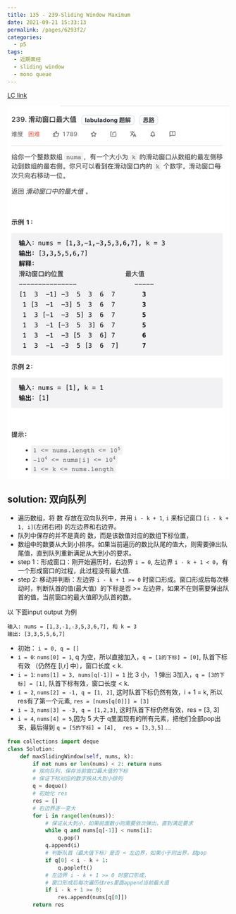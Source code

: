 ```yaml
---
title: 135 - 239-Sliding Window Maximum
date: 2021-09-21 15:33:13
permalink: /pages/6293f2/
categories:
  - p5
tags:
  - 近期面经
  - sliding window
  - mono queue
---
```

[LC link](https://leetcode.cn/problems/sliding-window-maximum/)

![](https://raw.githubusercontent.com/emmableu/image/master/202208181206350.png)


## solution: 双向队列

- 遍历数组，将 数 存放在双向队列中，并用 `i - k + 1`, `i` 来标记窗口 `[i - k + 1, i]`(左闭右闭) 的左边界和右边界。
- 队列中保存的并不是真的 数，而是该数值对应的数组下标位置，
- 数组中的数要从大到小排序。如果当前遍历的数比队尾的值大，则需要弹出队尾值，直到队列重新满足从大到小的要求。
- step 1：形成窗口：刚开始遍历时，右边界 `i = 0`, 左边界 `i - k + 1 < 0`，有一个形成窗口的过程，此过程没有最大值.
- step 2:  移动并判断：左边界 `i - k + 1 >= 0` 时窗口形成。窗口形成后每次移动时，判断队首的值(最大值）的下标是否 >= 左边界，如果不在则需要弹出队首的值，当前窗口的最大值即为队首的数。

以 下面input output 为例
```
输入: nums = [1,3,-1,-3,5,3,6,7], 和 k = 3
输出: [3,3,5,5,6,7]
```
- 初始： `i = 0, q = []`
- `i = 0`: `nums[0] = 1`, q 为空，所以直接加入，`q = [1的下标] = [0]`, 队首下标有效 （仍然在 [l,r] 中），窗口长度 < k.
- `i = 1`: `nums[1] = 3, nums[q[-1]] = 1` 比 3 小， 1 弹出 3加入，`q = [3的下标] = [1]`, 队首下标有效，窗口长度 < k.
- `i = 2`, `nums[2] = -1, q = [1, 2]`, 这时队首下标仍然有效，i + 1 = k, 所以res有了第一个元素, `res = [nums[q[0]]] = [3]`
- `i = 3`, `nums[3] = -3, q = [1,2,3]`, 这时队首下标仍然有效，res = [3, 3]
- `i = 4`, `nums[4] = 5`,因为 5 大于 q里面现有的所有元素，把他们全部pop出来，最后得到 `q = [5的下标] = [4],  res = [3,3,5]`
...

```python
from collections import deque
class Solution:
    def maxSlidingWindow(self, nums, k):
        if not nums or len(nums) < 2: return nums
        # 双向队列，保存当前窗口最大值的下标
        # 保证下标对应的数字按从大到小排列 
        q = deque()
        # 初始化 res
        res = []  
        # 右边界逐一变大
        for i in range(len(nums)):
            # 保证从大到小，如果前面数小则需要依次弹出，直到满足要求
            while q and nums[q[-1]] < nums[i]:
                q.pop()
            q.append(i)
            # 判断队首（最大值下标）是否 < 左边界，如果小于则出界，就pop
            if q[0] < i - k + 1:
                q.popleft()
            # 左边界 i - k + 1 >= 0 时窗口形成，
            # 窗口形成后每次遍历往res里面append当前最大值
            if i - k + 1 >= 0:
                res.append(nums[q[0]])
        return res
```

